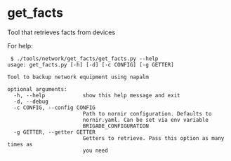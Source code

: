 get\_facts
==========

Tool that retrieves facts from devices

For help:

     $ ./tools/network/get_facts/get_facts.py --help
    usage: get_facts.py [-h] [-d] [-c CONFIG] [-g GETTER]

    Tool to backup network equipment using napalm

    optional arguments:
      -h, --help            show this help message and exit
      -d, --debug
      -c CONFIG, --config CONFIG
                            Path to nornir configuration. Defaults to
                            nornir.yaml. Can be set via env variable
                            BRIGADE_CONFIGURATION
      -g GETTER, --getter GETTER
                            Getters to retrieve. Pass this option as many times as
                            you need
